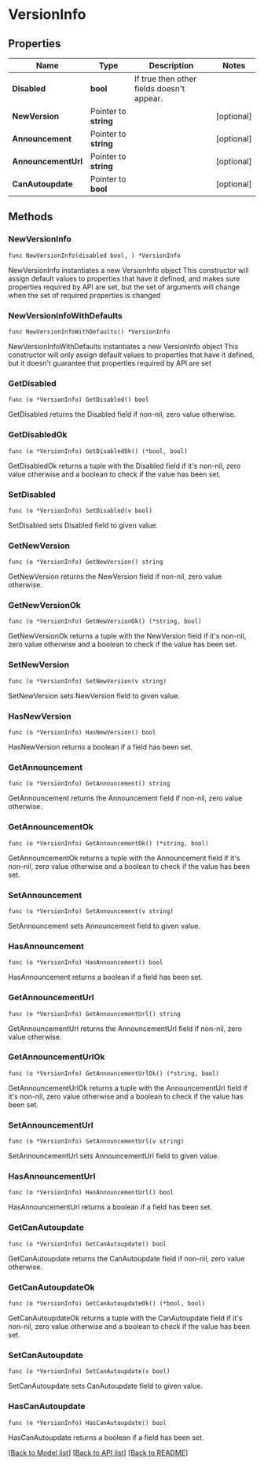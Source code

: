 # VersionInfo

## Properties

Name | Type | Description | Notes
------------ | ------------- | ------------- | -------------
**Disabled** | **bool** | If true then other fields doesn&#39;t appear.  | 
**NewVersion** | Pointer to **string** |  | [optional] 
**Announcement** | Pointer to **string** |  | [optional] 
**AnnouncementUrl** | Pointer to **string** |  | [optional] 
**CanAutoupdate** | Pointer to **bool** |  | [optional] 

## Methods

### NewVersionInfo

`func NewVersionInfo(disabled bool, ) *VersionInfo`

NewVersionInfo instantiates a new VersionInfo object
This constructor will assign default values to properties that have it defined,
and makes sure properties required by API are set, but the set of arguments
will change when the set of required properties is changed

### NewVersionInfoWithDefaults

`func NewVersionInfoWithDefaults() *VersionInfo`

NewVersionInfoWithDefaults instantiates a new VersionInfo object
This constructor will only assign default values to properties that have it defined,
but it doesn't guarantee that properties required by API are set

### GetDisabled

`func (o *VersionInfo) GetDisabled() bool`

GetDisabled returns the Disabled field if non-nil, zero value otherwise.

### GetDisabledOk

`func (o *VersionInfo) GetDisabledOk() (*bool, bool)`

GetDisabledOk returns a tuple with the Disabled field if it's non-nil, zero value otherwise
and a boolean to check if the value has been set.

### SetDisabled

`func (o *VersionInfo) SetDisabled(v bool)`

SetDisabled sets Disabled field to given value.


### GetNewVersion

`func (o *VersionInfo) GetNewVersion() string`

GetNewVersion returns the NewVersion field if non-nil, zero value otherwise.

### GetNewVersionOk

`func (o *VersionInfo) GetNewVersionOk() (*string, bool)`

GetNewVersionOk returns a tuple with the NewVersion field if it's non-nil, zero value otherwise
and a boolean to check if the value has been set.

### SetNewVersion

`func (o *VersionInfo) SetNewVersion(v string)`

SetNewVersion sets NewVersion field to given value.

### HasNewVersion

`func (o *VersionInfo) HasNewVersion() bool`

HasNewVersion returns a boolean if a field has been set.

### GetAnnouncement

`func (o *VersionInfo) GetAnnouncement() string`

GetAnnouncement returns the Announcement field if non-nil, zero value otherwise.

### GetAnnouncementOk

`func (o *VersionInfo) GetAnnouncementOk() (*string, bool)`

GetAnnouncementOk returns a tuple with the Announcement field if it's non-nil, zero value otherwise
and a boolean to check if the value has been set.

### SetAnnouncement

`func (o *VersionInfo) SetAnnouncement(v string)`

SetAnnouncement sets Announcement field to given value.

### HasAnnouncement

`func (o *VersionInfo) HasAnnouncement() bool`

HasAnnouncement returns a boolean if a field has been set.

### GetAnnouncementUrl

`func (o *VersionInfo) GetAnnouncementUrl() string`

GetAnnouncementUrl returns the AnnouncementUrl field if non-nil, zero value otherwise.

### GetAnnouncementUrlOk

`func (o *VersionInfo) GetAnnouncementUrlOk() (*string, bool)`

GetAnnouncementUrlOk returns a tuple with the AnnouncementUrl field if it's non-nil, zero value otherwise
and a boolean to check if the value has been set.

### SetAnnouncementUrl

`func (o *VersionInfo) SetAnnouncementUrl(v string)`

SetAnnouncementUrl sets AnnouncementUrl field to given value.

### HasAnnouncementUrl

`func (o *VersionInfo) HasAnnouncementUrl() bool`

HasAnnouncementUrl returns a boolean if a field has been set.

### GetCanAutoupdate

`func (o *VersionInfo) GetCanAutoupdate() bool`

GetCanAutoupdate returns the CanAutoupdate field if non-nil, zero value otherwise.

### GetCanAutoupdateOk

`func (o *VersionInfo) GetCanAutoupdateOk() (*bool, bool)`

GetCanAutoupdateOk returns a tuple with the CanAutoupdate field if it's non-nil, zero value otherwise
and a boolean to check if the value has been set.

### SetCanAutoupdate

`func (o *VersionInfo) SetCanAutoupdate(v bool)`

SetCanAutoupdate sets CanAutoupdate field to given value.

### HasCanAutoupdate

`func (o *VersionInfo) HasCanAutoupdate() bool`

HasCanAutoupdate returns a boolean if a field has been set.


[[Back to Model list]](../README.md#documentation-for-models) [[Back to API list]](../README.md#documentation-for-api-endpoints) [[Back to README]](../README.md)


